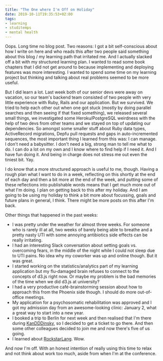 ```yaml
---
title: "The One where I'm Off on Holiday"
date: 2019-10-11T19:35:53+02:00
tags:
- learning
- studitemps
- mental health
---
```


Oops. Long time no blog post. Two reasons: I got a bit self-conscious about how I write on here and who reads this after two people said something about this blog / my learning path that irritated me. And I actually slacked off a bit with my structured learning plan. I wanted to read some book chapters that I did not get around to because implementing and deploying features was more interesting. I wanted to spend some time on my learning project but thinking and talking about real problems seemed to be more useful.

But I did learn a lot. Last week both of our senior devs were away on vacation, so our team's backend team consisted of two people with very little experience with Ruby, Rails and our application. But we survived. We tried to help each other out when one got stuck (mostly by doing parallel searches and then seeing if that fixed something), we released several small things, we investigated some Heroku/PostgreSQL weirdness with the help of two devs from other teams and we stayed on top of updating our dependencies. So amongst some smaller stuff about Ruby data types, ActiveRecord migrations, Depfu pull requests and gaps in auto-incremented sequences, the most important thing I learned from this was: I can manage. I don't need a babysitter. I don't need a big, strong man to tell me what to do. I can do a lot on my own and I know where to find help if I need it. And I have fun doing it. And being in charge does not stress me out even the tiniest bit. Yay.

I do know that a more structured approach is useful to me, though. Having a rough plan what I want to do in a week, reflecting on this shortly at the end of each day and then a bit more at the end of the week, and putting some of these reflections into publishable words means that I get much more out of what I'm doing. I plan on getting back to this after my holiday. And I am going to be using my holiday to think a bit more about focussing, goals and future plans in general, I think. There might be more posts on this after I'm back.

Other things that happened in the past weeks:

- I was pretty under the weather for almost three weeks. For someone who is rarely ill at all, two weeks of barely being able to breathe and a pretty nasty UTI with some annoying antibiotics side effects can be really irritating.
- I had an interesting Slack conversation about setting goals vs. overcoming fears, in the middle of the night while I could not sleep due to UTI pains. No idea why my coworker was up and online though. But it was great.
- I started working on the statistics/analytics part of my learning application but my flu-damaged brain refuses to connect to the concepts of d3.js right now. Or maybe my problem is the bad memories of the time when we did d3.js at university?
- I had a very productive café-brainstorming session about how to approach this from the Phoenix side though. I should do more out-of-office meetings.
- My application for a psychosomatic rehabilitation was approved and I got my admission day from an awesome-looking clinic: January 2, what a great way to start into a new year.
- I booked a trip to Berlin for next week and then realised that I'm there during [KanDDDinsky](https://kandddinsky.de/), so I decided to get a ticket to go there. And then some other colleagues decided to join me and now there's five of us going.
- I learned about [RockstarLang](https://github.com/RockstarLang/rockstar). Wow.

And now I'm off. With an honest intention of really using this time to relax and not think about work too much, aside from when I'm at the conference.



